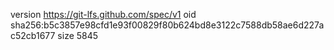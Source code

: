 version https://git-lfs.github.com/spec/v1
oid sha256:b5c3857e98cfd1e93f00829f80b624bd8e3122c7588db58ae6d227ac52cb1677
size 5845
